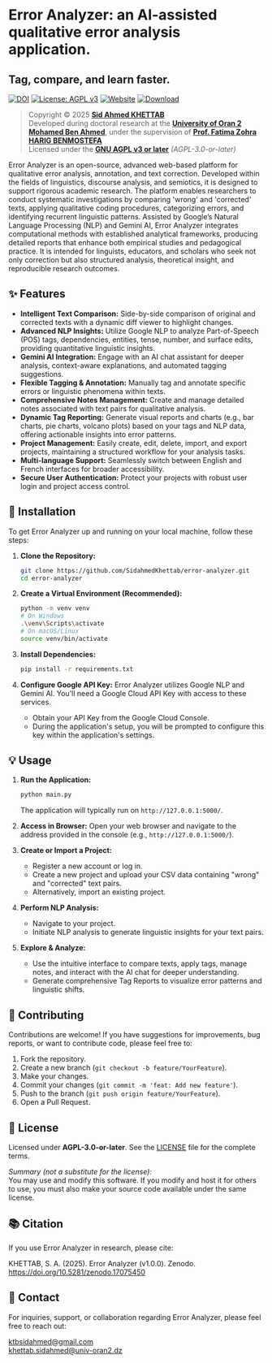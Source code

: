 # Error Analyzer: an AI-assisted qualitative error analysis application.

## Tag, compare, and learn faster.

[![DOI](https://zenodo.org/badge/DOI/10.5281/zenodo.17075450.svg)](https://doi.org/10.5281/zenodo.17075450)
[![License: AGPL v3](https://img.shields.io/badge/License-AGPL_v3-blue.svg)](https://www.gnu.org/licenses/agpl-3.0)
[![Website](https://img.shields.io/badge/Website-erroranalyzer.com-blue)](https://erroranalyzer.com)
[![Download](https://img.shields.io/badge/Download-Windows%20Installer-blue)](https://github.com/SidahmedKhettab/error-analyzer/releases/latest/download/Error-Analyzer-Setup.exe)

> Copyright © 2025 [**Sid Ahmed KHETTAB**](https://scholar.google.com/citations?user=ABvaWHoAAAAJ&hl=en)  
> Developed during doctoral research at the [**University of Oran 2 Mohamed Ben Ahmed**](https://www.univ-oran2.dz/), under the supervision of [**Prof. Fatima Zohra HARIG BENMOSTEFA**](https://scholar.google.fr/citations?user=MULc2x4AAAAJ&)  
> Licensed under the [**GNU AGPL v3 or later**](https://www.gnu.org/licenses/agpl-3.0) *(AGPL-3.0-or-later)*

Error Analyzer is an open-source, advanced web-based platform for qualitative error analysis, annotation, and text correction. Developed within the fields of linguistics, discourse analysis, and semiotics, it is designed to support rigorous academic research. The platform enables researchers to conduct systematic investigations by comparing 'wrong' and 'corrected' texts, applying qualitative coding procedures, categorizing errors, and identifying recurrent linguistic patterns. Assisted by Google’s Natural Language Processing (NLP) and Gemini AI, Error Analyzer integrates computational methods with established analytical frameworks, producing detailed reports that enhance both empirical studies and pedagogical practice. It is intended for linguists, educators, and scholars who seek not only correction but also structured analysis, theoretical insight, and reproducible research outcomes.

## ✨ Features

-   **Intelligent Text Comparison:** Side-by-side comparison of original and corrected texts with a dynamic diff viewer to highlight changes.
-   **Advanced NLP Insights:** Utilize Google NLP to analyze Part-of-Speech (POS) tags, dependencies, entities, tense, number, and surface edits, providing quantitative linguistic insights.
-   **Gemini AI Integration:** Engage with an AI chat assistant for deeper analysis, context-aware explanations, and automated tagging suggestions.
-   **Flexible Tagging & Annotation:** Manually tag and annotate specific errors or linguistic phenomena within texts.
-   **Comprehensive Notes Management:** Create and manage detailed notes associated with text pairs for qualitative analysis.
-   **Dynamic Tag Reporting:** Generate visual reports and charts (e.g., bar charts, pie charts, volcano plots) based on your tags and NLP data, offering actionable insights into error patterns.
-   **Project Management:** Easily create, edit, delete, import, and export projects, maintaining a structured workflow for your analysis tasks.
-   **Multi-language Support:** Seamlessly switch between English and French interfaces for broader accessibility.
-   **Secure User Authentication:** Protect your projects with robust user login and project access control.

## 🚀 Installation

To get Error Analyzer up and running on your local machine, follow these steps:

1.  **Clone the Repository:**
    ```bash
    git clone https://github.com/SidahmedKhettab/error-analyzer.git
    cd error-analyzer
    ```

2.  **Create a Virtual Environment (Recommended):**
    ```bash
    python -m venv venv
    # On Windows
    .\venv\Scripts\activate
    # On macOS/Linux
    source venv/bin/activate
    ```

3.  **Install Dependencies:**
    ```bash
    pip install -r requirements.txt
    ```

4.  **Configure Google API Key:**
    Error Analyzer utilizes Google NLP and Gemini AI. You'll need a Google Cloud API Key with access to these services.
    -   Obtain your API Key from the Google Cloud Console.
    -   During the application's setup, you will be prompted to configure this key within the application's settings.

## 💡 Usage

1.  **Run the Application:**
    ```bash
    python main.py
    ```
    The application will typically run on `http://127.0.0.1:5000/`.

2.  **Access in Browser:**
    Open your web browser and navigate to the address provided in the console (e.g., `http://127.0.0.1:5000/`).

3.  **Create or Import a Project:**
    -   Register a new account or log in.
    -   Create a new project and upload your CSV data containing "wrong" and "corrected" text pairs.
    -   Alternatively, import an existing project.

4.  **Perform NLP Analysis:**
    -   Navigate to your project.
    -   Initiate NLP analysis to generate linguistic insights for your text pairs.

5.  **Explore & Analyze:**
    -   Use the intuitive interface to compare texts, apply tags, manage notes, and interact with the AI chat for deeper understanding.
    -   Generate comprehensive Tag Reports to visualize error patterns and linguistic shifts.

## 🤝 Contributing

Contributions are welcome! If you have suggestions for improvements, bug reports, or want to contribute code, please feel free to:

1.  Fork the repository.
2.  Create a new branch (`git checkout -b feature/YourFeature`).
3.  Make your changes.
4.  Commit your changes (`git commit -m 'feat: Add new feature'`).
5.  Push to the branch (`git push origin feature/YourFeature`).
6.  Open a Pull Request.

## 📄 License

Licensed under **AGPL-3.0-or-later**. See the [LICENSE](LICENSE) file for the complete terms.  

*Summary (not a substitute for the license):*  
You may use and modify this software. If you modify and host it for others to use, you must also make your source code available under the same license.

## 📚 Citation

If you use Error Analyzer in research, please cite:

KHETTAB, S. A. (2025). Error Analyzer (v1.0.0). Zenodo. https://doi.org/10.5281/zenodo.17075450

## 📧 Contact

For inquiries, support, or collaboration regarding Error Analyzer, please feel free to reach out:

ktbsidahmed@gmail.com  
khettab.sidahmed@univ-oran2.dz
